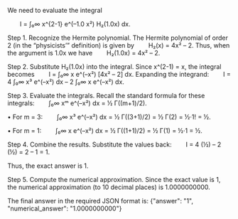 We need to evaluate the integral

  I = ∫₀∞ x^{2-1} e^(–1.0 x²) H₂(1.0x) dx.

Step 1. Recognize the Hermite polynomial.
The Hermite polynomial of order 2 (in the “physicists’” definition) is given by
  H₂(x) = 4x² – 2.
Thus, when the argument is 1.0x we have
  H₂(1.0x) = 4x² – 2.

Step 2. Substitute H₂(1.0x) into the integral.
Since x^(2-1) = x, the integral becomes
  I = ∫₀∞ x e^(–x²) [4x² – 2] dx.
Expanding the integrand:
  I = 4 ∫₀∞ x³ e^(–x²) dx – 2 ∫₀∞ x e^(–x²) dx.

Step 3. Evaluate the integrals.
Recall the standard formula for these integrals:
  ∫₀∞ xᵐ e^(–x²) dx = ½ Γ((m+1)/2).

• For m = 3:
  ∫₀∞ x³ e^(–x²) dx = ½ Γ((3+1)/2) = ½ Γ(2) = ½·1! = ½.

• For m = 1:
  ∫₀∞ x e^(–x²) dx = ½ Γ((1+1)/2) = ½ Γ(1) = ½·1 = ½.

Step 4. Combine the results.
Substitute the values back:
  I = 4 (½) – 2 (½) = 2 – 1 = 1.

Thus, the exact answer is 1.

Step 5. Compute the numerical approximation.
Since the exact value is 1, the numerical approximation (to 10 decimal places) is 1.0000000000.

The final answer in the required JSON format is:
{"answer": "1", "numerical_answer": "1.0000000000"}
